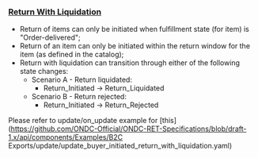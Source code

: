 ### <ins>Return With Liquidation</ins>
* Return of items can only be initiated when fulfillment state (for item) is "Order-delivered";
* Return of an item can only be initiated within the return window for the item (as defined in the catalog);
* Return with liquidation can transition through either of the following state changes:
    * Scenario A - Return liquidated:
        * Return_Initiated -> Return_Liquidated
    * Scenario B - Return rejected:
        * Return_Initiated -> Return_Rejected

Please refer to update/on_update example for [this](https://github.com/ONDC-Official/ONDC-RET-Specifications/blob/draft-1.x/api/components/Examples/B2C Exports/update/update_buyer_initiated_return_with_liquidation.yaml)
